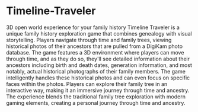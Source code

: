 # Timeline-Traveler
3D open world experience for your family history
Timeline Traveler is a unique family history exploration game that combines genealogy with visual storytelling. Players navigate through time and family trees, viewing historical photos of their ancestors that are pulled from a DigiKam photo database. The game features a 3D environment where players can move through time, and as they do so, they'll see detailed information about their ancestors including birth and death dates, generation information, and most notably, actual historical photographs of their family members. The game intelligently handles these historical photos and can even focus on specific faces within the photos. Players can explore their family tree in an interactive way, making it an immersive journey through time and ancestry. The experience blends the traditional family tree exploration with modern gaming elements, creating a personal journey through time and ancestry.
